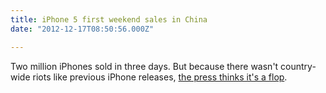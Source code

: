 ```yaml
---
title: iPhone 5 first weekend sales in China
date: "2012-12-17T08:50:56.000Z"

---
```


Two million iPhones sold in three days. But because there wasn't country-wide riots like previous iPhone releases, [the press thinks it's a flop](http://money.msn.com/now/post.aspx?post=4ad4f0e4-d5d4-43b3-82c7-7e3c72b7be35).